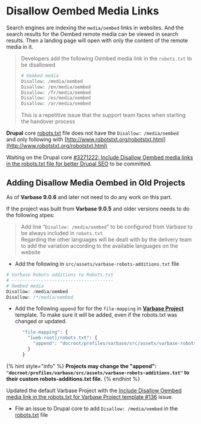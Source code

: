 # Disallow Oembed Media Links

Search engines are indexing the `media/oembed` links in websites. And the search results for the Oembed remote media can be viewed in search results. Then a landing page will open with only the content of the remote media in it.

> Developers add the following Oembed media link in the `robots.txt` to be disallowed
>
> ```php
> # Oembed media
> Disallow: /media/oembed
> Disallow: /en/media/oembed
> Disallow: /fr/media/oembed
> Disallow: /es/media/oembed
> Disallow: /ar/media/oembed
> ```
>
> This is a repetitive issue that the support team faces when starting the handover process

**Drupal** core [robots.txt](https://git.drupalcode.org/project/drupal/-/blob/9.3.x/robots.txt) file does not have the `Disallow: /media/oembed`\
and only following with [http://www.robotstxt.org/robotstxt.html](http://www.robotstxt.org/robotstxt.html)



Waiting on the Drupal core [#3271222: Include Disallow Oembed media links in the robots.txt file for better Drupal SEO](https://www.drupal.org/project/drupal/issues/3271222) to be committed.

## Adding Disallow Media Oembed in Old Projects

As of **Varbase 9.0.6** and later not need to do any work on this part.

If the project was built from **Varbase 9.0.5** and older versions needs to do the following stpes:

> Add line “`Disallow: /media/oembed`“ to be configured from Varbase to be always included in `robots.txt`\
> Regarding the other languages will be dealt with by the delivery team to add the variation according to the available languages on the website

* Add the following in `src/assets/varbase-robots-additions.txt` file

```php
# Varbase Robots additions to Robots.txt
# --------------------------------------
# Oembed media
Disallow: /media/oembed
Disallow: /*/media/oembed
```

* Add the following `append` for for the `file-mapping` in [**Varbase Project**](https://github.com/vardot/varbase-project) template. To make sure it will be added, even if the robots.txt was changed or updated.

```php
      "file-mapping": {
        "[web-root]/robots.txt": {
          "append": "docroot/profiles/varbase/src/assets/varbase-robots-additions.txt"
        }
      }
```

{% hint style="info" %}
**Projects may change the "append": `"docroot/profiles/varbase/src/assets/varbase-robots-additions.txt"` to their custom robots-additions.txt file.**
{% endhint %}

Updated the default Varbase Project with the [Include Disallow Oembed media link in the robots.txt for Varbase Project template #136](https://github.com/Vardot/varbase-project/issues/136) issue.

* File an issue to Drupal core to add `Disallow: /media/oembed` in the [robots.txt](https://git.drupalcode.org/project/drupal/-/blob/9.3.x/robots.txt) file
